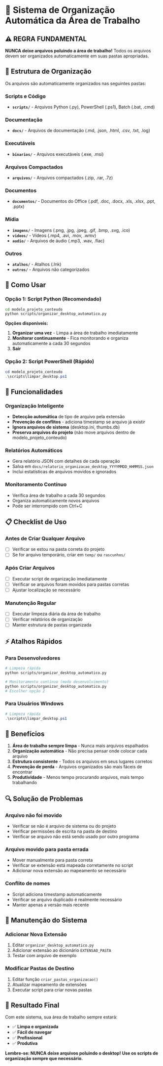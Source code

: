 # 🧹 Sistema de Organização Automática da Área de Trabalho

## ⚠️ REGRA FUNDAMENTAL
**NUNCA deixe arquivos poluindo a área de trabalho!** Todos os arquivos devem ser organizados automaticamente em suas pastas apropriadas.

## 📁 Estrutura de Organização

Os arquivos são automaticamente organizados nas seguintes pastas:

### Scripts e Código
- **`scripts/`** - Arquivos Python (.py), PowerShell (.ps1), Batch (.bat, .cmd)

### Documentação
- **`docs/`** - Arquivos de documentação (.md, .json, .html, .csv, .txt, .log)

### Executáveis
- **`binarios/`** - Arquivos executáveis (.exe, .msi)

### Arquivos Compactados
- **`arquivos/`** - Arquivos compactados (.zip, .rar, .7z)

### Documentos
- **`documentos/`** - Documentos do Office (.pdf, .doc, .docx, .xls, .xlsx, .ppt, .pptx)

### Mídia
- **`imagens/`** - Imagens (.png, .jpg, .jpeg, .gif, .bmp, .svg, .ico)
- **`videos/`** - Vídeos (.mp4, .avi, .mov, .wmv)
- **`audio/`** - Arquivos de áudio (.mp3, .wav, .flac)

### Outros
- **`atalhos/`** - Atalhos (.lnk)
- **`outros/`** - Arquivos não categorizados

## 🚀 Como Usar

### Opção 1: Script Python (Recomendado)
```bash
cd modelo_projeto_conteudo
python scripts/organizar_desktop_automatico.py
```

**Opções disponíveis:**
1. **Organizar uma vez** - Limpa a área de trabalho imediatamente
2. **Monitorar continuamente** - Fica monitorando e organiza automaticamente a cada 30 segundos
3. **Sair**

### Opção 2: Script PowerShell (Rápido)
```powershell
cd modelo_projeto_conteudo
.\scripts\limpar_desktop.ps1
```

## 🔧 Funcionalidades

### Organização Inteligente
- **Detecção automática** de tipo de arquivo pela extensão
- **Prevenção de conflitos** - adiciona timestamp se arquivo já existir
- **Ignora arquivos de sistema** (desktop.ini, thumbs.db)
- **Preserva arquivos do projeto** (não move arquivos dentro de modelo_projeto_conteudo)

### Relatórios Automáticos
- Gera relatório JSON com detalhes de cada operação
- Salva em `docs/relatorio_organizacao_desktop_YYYYMMDD_HHMMSS.json`
- Inclui estatísticas de arquivos movidos e ignorados

### Monitoramento Contínuo
- Verifica área de trabalho a cada 30 segundos
- Organiza automaticamente novos arquivos
- Pode ser interrompido com Ctrl+C

## 📋 Checklist de Uso

### Antes de Criar Qualquer Arquivo
- [ ] Verificar se estou na pasta correta do projeto
- [ ] Se for arquivo temporário, criar em `temp/` ou `rascunhos/`

### Após Criar Arquivos
- [ ] Executar script de organização imediatamente
- [ ] Verificar se arquivos foram movidos para pastas corretas
- [ ] Ajustar localização se necessário

### Manutenção Regular
- [ ] Executar limpeza diária da área de trabalho
- [ ] Verificar relatórios de organização
- [ ] Manter estrutura de pastas organizada

## ⚡ Atalhos Rápidos

### Para Desenvolvedores
```bash
# Limpeza rápida
python scripts/organizar_desktop_automatico.py

# Monitoramento contínuo (modo desenvolvimento)
python scripts/organizar_desktop_automatico.py
# Escolher opção 2
```

### Para Usuários Windows
```powershell
# Limpeza rápida
.\scripts\limpar_desktop.ps1
```

## 🎯 Benefícios

1. **Área de trabalho sempre limpa** - Nunca mais arquivos espalhados
2. **Organização automática** - Não precisa pensar onde colocar cada arquivo
3. **Estrutura consistente** - Todos os arquivos em seus lugares corretos
4. **Prevenção de perda** - Arquivos organizados são mais fáceis de encontrar
5. **Produtividade** - Menos tempo procurando arquivos, mais tempo trabalhando

## 🔍 Solução de Problemas

### Arquivo não foi movido
- Verificar se não é arquivo de sistema ou do projeto
- Verificar permissões de escrita na pasta de destino
- Verificar se arquivo não está sendo usado por outro programa

### Arquivo movido para pasta errada
- Mover manualmente para pasta correta
- Verificar se extensão está mapeada corretamente no script
- Adicionar nova extensão ao mapeamento se necessário

### Conflito de nomes
- Script adiciona timestamp automaticamente
- Verificar se arquivo duplicado é realmente necessário
- Manter apenas a versão mais recente

## 📝 Manutenção do Sistema

### Adicionar Nova Extensão
1. Editar `organizar_desktop_automatico.py`
2. Adicionar extensão ao dicionário `EXTENSAO_PASTA`
3. Testar com arquivo de exemplo

### Modificar Pastas de Destino
1. Editar função `criar_pastas_organizacao()`
2. Atualizar mapeamento de extensões
3. Executar script para criar novas pastas

## 🎉 Resultado Final

Com este sistema, sua área de trabalho sempre estará:
- ✅ **Limpa e organizada**
- ✅ **Fácil de navegar**
- ✅ **Profissional**
- ✅ **Produtiva**

**Lembre-se: NUNCA deixe arquivos poluindo o desktop! Use os scripts de organização sempre que necessário.**
